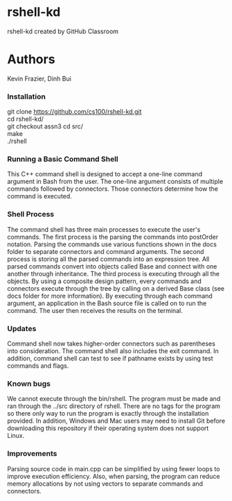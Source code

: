 # rshell-kd
rshell-kd created by GitHub Classroom

# Authors
Kevin Frazier, Dinh Bui

### Installation

git clone https://github.com/cs100/rshell-kd.git   
cd rshell-kd/   
git checkout assn3 
cd src/   
make   
./rshell   


### Running a Basic Command Shell
This C++ command shell is designed to accept a one-line command argument in Bash from the user. The one-line argument consists of
multiple commands followed by connectors. Those connectors determine how the command is executed.

### Shell Process
The command shell has three main processes to execute the user's commands. The first process is the parsing the commands into postOrder notation. Parsing the commands use various functions shown in the docs folder to separate connectors and command arguments. The second process is storing all the parsed commands into an expression tree. All parsed commands convert into objects called Base and connect with one another through inheritance. The third process is executing through all the objects. By using a composite design pattern, every commands and connectors execute through the tree by calling on a derived Base class (see docs folder for more information). By executing through each command argument, an application in the Bash source file is called on to run the command. The user then receives the results on the terminal.

### Updates
Command shell now takes higher-order connectors such as parentheses into consideration. The command shell also includes the exit command. In addition, command shell can test to see if pathname exists by using test commands and flags.

### Known bugs
We cannot execute through the bin/rshell. The program must be made and ran through the ../src directory of rshell. There are no tags for the program so there only way to run the program is exactly through the installation provided. In addition, Windows and Mac users may need to install Git before downloading this repository if their operating system does not support Linux.

### Improvements
Parsing source code in main.cpp can be simplified by using fewer loops to improve execution efficiency. Also, when parsing, the program can reduce memory allocations by not using vectors to separate commands and connectors.
